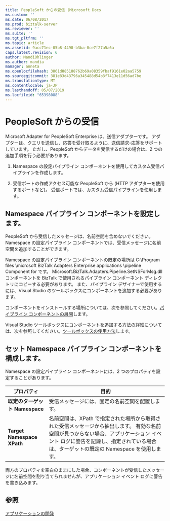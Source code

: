 ```yaml
---
title: PeopleSoft からの受信 |Microsoft Docs
ms.custom: ''
ms.date: 06/08/2017
ms.prod: biztalk-server
ms.reviewer: ''
ms.suite: ''
ms.tgt_pltfrm: ''
ms.topic: article
ms.assetid: 9acc71ec-05b8-4490-b3ba-0ce7f27a5a6a
caps.latest.revision: 6
author: MandiOhlinger
ms.author: mandia
manager: anneta
ms.openlocfilehash: 3861d885188762b69a08359fbaf9161e02aa5759
ms.sourcegitcommit: 381e83d43796a345488d54b3f7413e11d56ad7be
ms.translationtype: MT
ms.contentlocale: ja-JP
ms.lasthandoff: 05/07/2019
ms.locfileid: "65398088"
---
```

# <a name="receiving-from-peoplesoft"></a>PeopleSoft からの受信
Microsoft Adapter for PeopleSoft Enterprise は、送信アダプターです。 アダプターは、クエリを送信し、応答を受け取るように、送信請求-応答をサポートしています。 ただし、PeopleSoft からデータを受信するだけの場合は、2 つの追加手順を行う必要があります。  
  
1.  Namespace の設定パイプライン コンポーネントを使用してカスタム受信パイプラインを作成します。  
  
2.  受信ポートの作成アクセス可能な PeopleSoft から (HTTP アダプターを使用するポートなど)。 受信ポートでは、カスタム受信パイプラインを使用します。  
  
## <a name="set-namespace-pipeline-component"></a>Namespace パイプライン コンポーネントを設定します。  
 PeopleSoft から受信したメッセージは、名前空間を含めないでください。 Namespace の設定パイプライン コンポーネントでは、受信メッセージに名前空間を追加することができます。  
  
 Namespace の設定パイプライン コンポーネントの既定の場所は C:\Program files \microsoft BizTalk Adapters Enterprise applications \pipeline Component for です。 Microsoft.BizTalk.Adapters.Pipeline.SetNSForMsg.dll コンポーネントを BizTalk で使用されるパイプライン コンポーネント ディレクトリにコピーする必要があります。 また、パイプライン デザイナーで使用するには、Visual Studio のツールボックスにコンポーネントを追加する必要があります。  
  
 コンポーネントをインストールする場所については、次を参照してください。[パイプライン コンポーネントの展開](../core/deploying-pipeline-components.md)します。  
  
 Visual Studio ツールボックスにコンポーネントを追加する方法の詳細については、次を参照してください。[ツールボックスの使用方法](../core/how-to-use-the-toolbox.md)します。  
  
## <a name="configure-the-set-namespace-pipeline-component"></a>セット Namespace パイプライン コンポーネントを構成します。  
 Namespace の設定パイプライン コンポーネントには、2 つのプロパティを設定することがあります。  
  
|プロパティ|目的|  
|--------------|----------------|  
|**既定のターゲット Namespace**|受信メッセージには、固定の名前空間を配置します。|  
|**Target Namespace XPath**|名前空間は、XPath で指定された場所から取得された受信メッセージから抽出します。 有効な名前空間が見つからない場合、アプリケーション イベント ログに警告を記録し、指定されている場合は、ターゲットの既定の Namespace を使用します。|  
  
 両方のプロパティを空白のままにした場合、コンポーネントが受信したメッセージに名前空間を割り当てられませんが、アプリケーション イベント ログに警告を書き込みます。  
  
## <a name="see-also"></a>参照  
 [アプリケーションの開発](../core/developing-applications4.md)